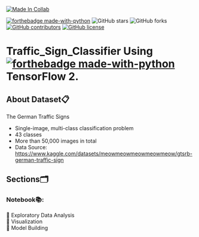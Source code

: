 <p align="center">
  
  [![Made In Collab](https://colab.research.google.com/assets/colab-badge.svg)](https://colab.research.google.com/github/Davidsonity/Traffic_Sign_Classifier/blob/main/Notebook/Traffic_Sign_Classifier.ipynb)

  [![forthebadge made-with-python](http://ForTheBadge.com/images/badges/made-with-python.svg)](https://www.python.org/)
  ![GitHub stars](https://img.shields.io/github/stars/Davidsonity/Traffic_Sign_Classifier)
  ![GitHub forks](https://img.shields.io/github/forks/Davidsonity/Traffic_Sign_Classifier)
  [![GitHub contributors](https://img.shields.io/github/contributors/Davidsonity/Traffic_Sign_Classifier.svg)](https://GitHub.com/Davidsonity/Traffic_Sign_Classifier/graphs/contributors/)
  [![GitHub license](https://img.shields.io/github/license/Davidsonity/Traffic_Sign_Classifier.svg)](https://github.com/Davidsonity/Traffic_Sign_Classifier/blob/master/LICENSE)
</p>  

# Traffic_Sign_Classifier Using [![forthebadge made-with-python](https://img.icons8.com/color/48/000000/tensorflow.png)](https://www.tensorflow.org/)  TensorFlow 2.   

## About Dataset📋

The German Traffic Signs
- Single-image, multi-class classification problem
- 43 classes
- More than 50,000 images in total
- Data Source: https://www.kaggle.com/datasets/meowmeowmeowmeowmeow/gtsrb-german-traffic-sign

## Sections🗂️
### Notebook📚:

📓 Exploratory Data Analysis\
📓 Visualization \
📓 Model Building
